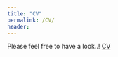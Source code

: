```yaml
---
title: "CV"
permalink: /CV/
header:	
---
```


Please feel free to have a look..! [CV](https://drive.google.com/open?id=1_pPeLuGpTXSQdsnEVsajmJ03sxFvmXtQ)


